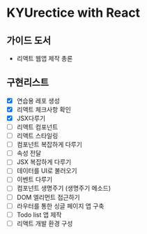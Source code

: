 # KYUrectice with React

## 가이드 도서

- 리액트 웹앱 제작 총론

## 구현리스트

- [x]  연습용 레포 생성
- [x]  리액트 체크사항 확인
- [x]  JSX다루기
- [ ]  리액트 컴포넌트
- [ ]  리액트 스타일링
- [ ]  컴포넌트 복잡하게 다루기
- [ ]  속성 전달
- [ ]  JSX 복잡하게 다루기
- [ ]  데이터를 UI로 불러오기
- [ ]  이벤트 다루기
- [ ]  컴포넌트 생명주기 (생명주기 메소드)
- [ ]  DOM 엘리먼트 접근하기
- [ ]  라우터를 통한 싱글 페이지 앱 구축
- [ ]  Todo list 앱 제작
- [ ]  리액트 개발 환경 구성
